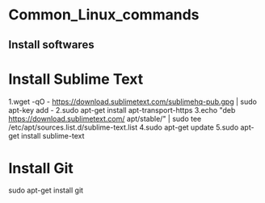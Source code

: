 # Common_Linux_commands

Install softwares
-----------------

Install Sublime Text
====================
1.wget -qO - https://download.sublimetext.com/sublimehq-pub.gpg | sudo apt-key add -
2.sudo apt-get install apt-transport-https
3.echo "deb https://download.sublimetext.com/ apt/stable/" | sudo tee /etc/apt/sources.list.d/sublime-text.list
4.sudo apt-get update
5.sudo apt-get install sublime-text

Install Git
===========
sudo apt-get install git